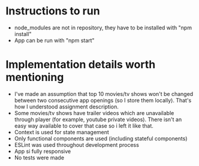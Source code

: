 # Instructions to run

- node_modules are not in repository, they have to be installed with "npm install"
- App can be run with "npm start"

# Implementation details worth mentioning

- I've made an assumption that top 10 movies/tv shows won't be changed between two consecutive app openings (so I store them locally). That's how I understood assignment description. 
- Some movies/tv shows have trailer videos which are unavailable through player (for example, youtube private videos). There isn't an easy way available to cover that case so i left it like that. 
- Context is used for state management
- Only functional components are used (including stateful components)
- ESLint was used throughout development process
- App si fully responsive
- No tests were made


